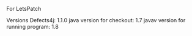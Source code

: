 For LetsPatch



Versions
Defects4j: 1.1.0
java version for checkout: 1.7
javav version for running program: 1.8
